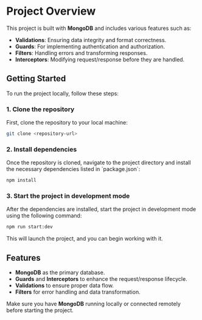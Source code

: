 
# Project Overview

This project is built with **MongoDB** and includes various features such as:

- **Validations**: Ensuring data integrity and format correctness.
- **Guards**: For implementing authentication and authorization.
- **Filters**: Handling errors and transforming responses.
- **Interceptors**: Modifying request/response before they are handled.

## Getting Started

To run the project locally, follow these steps:

### 1. Clone the repository

First, clone the repository to your local machine:

```bash
git clone <repository-url>
```

### 2. Install dependencies

Once the repository is cloned, navigate to the project directory and install the necessary dependencies listed in \`package.json\`:

```bash
npm install
```

### 3. Start the project in development mode

After the dependencies are installed, start the project in development mode using the following command:

```bash
npm run start:dev
```

This will launch the project, and you can begin working with it.

## Features

- **MongoDB** as the primary database.
- **Guards** and **Interceptors** to enhance the request/response lifecycle.
- **Validations** to ensure proper data flow.
- **Filters** for error handling and data transformation.

Make sure you have **MongoDB** running locally or connected remotely before starting the project.
